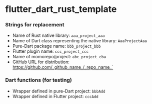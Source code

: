 # flutter_dart_rust_template

### Strings for replacement
- Name of Rust native library: `aaa_project_aaa`
- Name of Dart class representing the native library: `AaaProjectAaa`
- Pure-Dart package name: `bbb_project_bbb`
- Flutter plugin name: `ccc_project_ccc`
- Name of momorepo/project: `abc_project_cba`
- GitHub URL for distribution: https://github.com/_github_name_/_repo_name_`

### Dart functions (for testing)
- Wrapper defined in pure-Dart project: `bbbAdd`
- Wrapper defined in Flutter project: `cccAdd`
